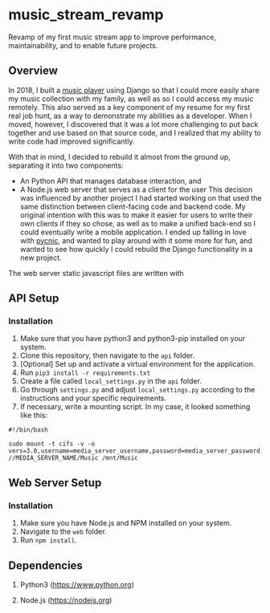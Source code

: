 # music_stream_revamp
Revamp of my first music stream app to improve performance, maintainability, and to enable future projects.

## Overview
In 2018, I built a [music player][1] using Django so that I could more easily share my music collection with my family, as well as so I could access my music remotely. This also served as a key component of my resume for my first real job hunt, as a way to demonstrate my abilities as a developer. When I moved, however, I discovered that it was a lot more challenging to put back together and use based on that source code, and I realized that my ability to write code had improved significantly. 

With that in mind, I decided to rebuild it almost from the ground up, separating it into two components:
- An Python API that manages database interaction, and
- A Node.js web server that serves as a client for the user
This decision was influenced by another project I had started working on that used the same distinction between client-facing code and backend code. My original intention with this was to make it easier for users to write their own clients if they so chose, as well as to make a unified back-end so I could eventually write a mobile application. I ended up falling in love with [pycnic][2], and wanted to play around with it some more for fun, and wanted to see how quickly I could rebuild the Django functionality in a new project.

The web server static javascript files are written with 

## API Setup
### Installation
1. Make sure that you have python3 and python3-pip installed on your system.
2. Clone this repository, then navigate to the `api` folder.
3. [Optional] Set up and activate a virtual environment for the application.
4. Run `pip3 install -r requirements.txt`
5. Create a file called `local_settings.py` in the `api` folder.
6. Go through `settings.py` and adjust `local_settings.py` according to the instructions and your specific requirements.
7. If necessary, write a mounting script. In my case, it looked something like this:
~~~~
#!/bin/bash

sudo mount -t cifs -v -o vers=3.0,username=media_server_username,password=media_server_password,ip=192.168.1.100 //MEDIA_SERVER_NAME/Music /mnt/Music
~~~~

## Web Server Setup
### Installation
1. Make sure you have Node.js and NPM installed on your system.
2. Navigate to the `web` folder. 
3. Run `npm install`.

## Dependencies
1. Python3 (https://www.python.org)

2. Node.js (https://nodejs.org)

[1]:https://github.com/tfdahlin/music_stream
[2]:http://pycnic.nullism.com